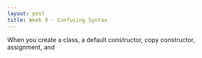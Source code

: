 ```yaml
---
layout: post
title: Week 9 - Confusing Syntax
---
```


When you create a class, a default constructor, copy constructor, assignment, and 
